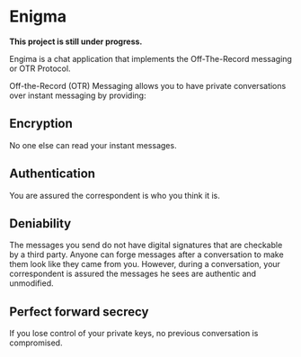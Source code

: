 # Enigma

**This project is still under progress.**

Engima is a chat application that implements the Off-The-Record messaging or OTR Protocol. 

Off-the-Record (OTR) Messaging allows you to have private conversations over instant messaging by providing:

## Encryption
No one else can read your instant messages.
## Authentication
You are assured the correspondent is who you think it is.
## Deniability
The messages you send do not have digital signatures that are checkable by a third party. Anyone can forge messages after a conversation to make them look like they came from you. However, during a conversation, your correspondent is assured the messages he sees are authentic and unmodified.
## Perfect forward secrecy
If you lose control of your private keys, no previous conversation is compromised.
